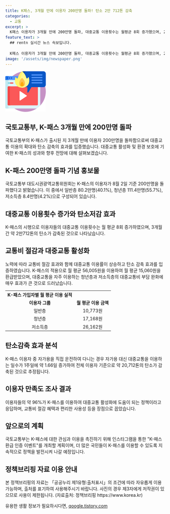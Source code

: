 ```yaml
---
title: K패스, 3개월 만에 이용자 200만명 돌파! 탄소 2만 712톤 감축
categories:
  - 교통
excerpt: >
  K패스 이용자가 3개월 만에 200만명 돌파, 대중교통 이용횟수는 월평균 8회 증가했으며, 2만712톤 탄소 감축에 성공. 청년층 등이 주요 사용층으로 나타나며, 96%가 만족도를 보였다. K패스는 교통비 절감, 친환경 효과 및 대중교통 활성화로 긍정적 효과를 보여주고 있으며, 국토부는 이어 K패스 홍보를 위한 인스타그램 이벤트를 개최할 예정이다. 이에 국토부 장관은 K패스의 성공을 강조하며 더 많은 국민들의 편의를 위해 정책을 발전시킬 것이라고 밝히고 있다.
feature_text: >
  ## rentn 실시간 뉴스 속보입니다.

  K패스 이용자가 3개월 만에 200만명 돌파, 대중교통 이용횟수는 월평균 8회 증가했으며, 2만712톤 탄소 감축에 성공. 청년층 등이 주요 사용층으로 나타나며, 96%가 만족도를 보였다. K패스는 교통비 절감, 친환경 효과 및 대중교통 활성화로 긍정적 효과를 보여주고 있으며, 국토부는 이어 K패스 홍보를 위한 인스타그램 이벤트를 개최할 예정이다. 이에 국토부 장관은 K패스의 성공을 강조하며 더 많은 국민들의 편의를 위해 정책을 발전시킬 것이라고 밝히고 있다.
image: '/assets/img/newspaper.png'
---
```


<p><img src="/assets/img/news.png" alt="rentncar 속보" /></p>

<h2>국토교통부, K-패스 3개월 만에 200만명 돌파</h2>

<p data-ke-size="size16">국토교통부의 K-패스가 출시된 지 3개월 만에 이용자 200만명을 돌파함으로써 대중교통 이용의 확대와 탄소 감축의 효과를 입증했습니다. 대중교통 활성화 및 환경 보호에 기여한 K-패스의 성과와 향후 전망에 대해 살펴보겠습니다.</p>

<h2>K-패스 200만명 돌파 기념 홍보물</h2>

<p>국토교통부 대도시권광역교통위원회는 K-패스의 이용자가 8월 2일 기준 200만명을 돌파했다고 밝혔습니다. 이 중에서 일반층 80.2만명(40.1%), 청년층 111.4만명(55.7%), 저소득층 8.4만명(4.2%)으로 구성되어 있습니다.</p>

<h2>대중교통 이용횟수 증가와 탄소저감 효과</h2>

<p>K-패스의 시행으로 이용자들의 대중교통 이용횟수는 월 평균 8회 증가하였으며, 3개월간 약 2만712톤의 탄소가 감축된 것으로 나타났습니다.</p>

<h2>교통비 절감과 대중교통 활성화</h2>

<p>노력에 따라 교통비 절감 효과와 함께 대중교통 이용률이 상승하고 탄소 감축 효과를 입증하였습니다. K-패스의 적용으로 월 평균 56,005원을 이용하여 월 평균 15,060원을 환급받았으며, 대중교통을 자주 이용하는 청년층과 저소득층의 대중교통비 부담 완화에 매우 효과가 큰 것으로 드러났습니다.</p>

<table>
    <tr>
        <td style="text-align: center; height: 17px;"><b>K-패스 가입자별 월 평균 이용 실적</b></td>
    </tr>
    <tr>
        <td style="text-align: center; height: 17px;"><b>이용자 그룹</b></td>
        <td style="text-align: center; height: 17px;"><b>월 평균 이용 금액</b></td>
    </tr>
    <tr>
        <td style="text-align: center; height: 17px;">일반층</td>
        <td style="text-align: center; height: 17px;">10,773원</td>
    </tr>
    <tr>
        <td style="text-align: center; height: 17px;">청년층</td>
        <td style="text-align: center; height: 17px;">17,168원</td>
    </tr>
    <tr>
        <td style="text-align: center; height: 17px;">저소득층</td>
        <td style="text-align: center; height: 17px;">26,162원</td>
    </tr>
</table>

<h2>탄소감축 효과 분석</h2>

<p>K-패스 이용자 중 자가용을 직접 운전하여 다니는 경우 자가용 대신 대중교통을 이용하는 일수가 1주일에 약 1.66일 증가하여 전체 이용자 기준으로 약 20,712톤의 탄소가 감축된 것으로 추정됩니다.</p>

<h2>이용자 만족도 조사 결과</h2>

<p>이용자들의 약 96%가 K-패스를 이용하여 대중교통 활성화에 도움이 되는 정책이라고 응답하며, 교통비 절감 혜택과 편리한 사용성 등을 장점으로 꼽았습니다.</p>

<h2>앞으로의 계획</h2>

<p>국토교통부는 K-패스에 대한 관심과 이용을 촉진하기 위해 인스타그램을 통한 "K-패스 환급 인증 이벤트"를 개최할 계획이며, 더 많은 국민들이 K-패스를 이용할 수 있도록 지속적으로 정책을 발전시켜 나갈 예정입니다.</p>

<h2>정책브리핑 자료 이용 안내</h2>

<p>본 정책브리핑의 자료는 「공공누리 제1유형:출처표시」의 조건에 따라 자유롭게 이용 가능하며, 출처를 표기하여 사용해주시기 바랍니다. 사진의 경우 제3자에게 저작권이 있으므로 사용이 제한됩니다. (자료출처: 정책브리핑 https://www.korea.kr)</p>
유용한 생활 정보가 필요하시다면, <a href="https://qoogle.tistory.com" rel="dofollow">qoogle.tistory.com</a>


